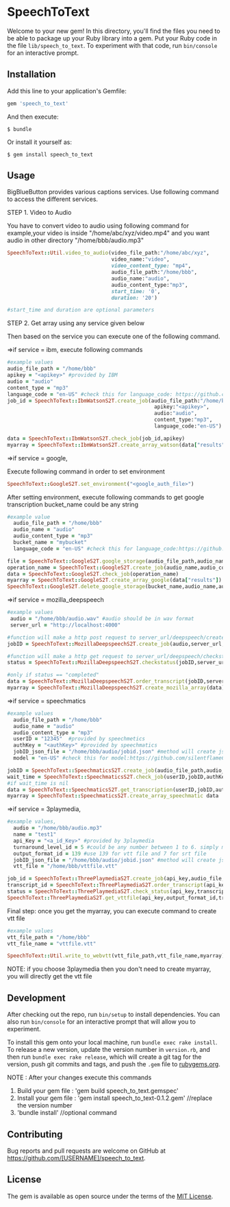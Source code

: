 # SpeechToText

Welcome to your new gem! In this directory, you'll find the files you need to be able to package up your Ruby library into a gem. Put your Ruby code in the file `lib/speech_to_text`. To experiment with that code, run `bin/console` for an interactive prompt.


## Installation

Add this line to your application's Gemfile:

```ruby
gem 'speech_to_text'
```

And then execute:

    $ bundle

Or install it yourself as:

    $ gem install speech_to_text

## Usage
BigBlueButton provides various captions services.
Use following command to access the different services.

STEP 1. Video to Audio

You have to convert video to audio using following command
for example,your video is inside "/home/abc/xyz/video.mp4" and you want audio in other directory "/home/bbb/audio.mp3"
```ruby
SpeechToText::Util.video_to_audio(video_file_path:"/home/abc/xyz",
                                  video_name:"video",
                                  video_content_type: "mp4",
                                  audio_file_path:"/home/bbb",
                                  audio_name:"audio",
                                  audio_content_type:"mp3",
                                  start_time: '0',
                                  duration: '20')

#start_time and duration are optional parameters
```
STEP 2. Get array using any service given below

Then based on the service you can execute one of the following command.

=>if service = ibm, execute following commands
```ruby
#example values
audio_file_path = "/home/bbb"
apikey = "<apikey>" #provided by IBM
audio = "audio"
content_type = "mp3"
language_code = "en-US" #check this for language_code: https://github.com/silentflameCR/text-track-service
job_id = SpeechToText::IbmWatsonS2T.create_job(audio_file_path:"/home/bbb",
                                                apikey:"<apikey>",
                                                audio:"audio",
                                                content_type:"mp3",
                                                language_code:"en-US")

data = SpeechToText::IbmWatsonS2T.check_job(job_id,apikey)
myarray = SpeechToText::IbmWatsonS2T.create_array_watson(data["results"][0])
```

=>if service = google,

Execute following command in order to set environment
```ruby
SpeechToText::GoogleS2T.set_environment("<google_auth_file>")
```
After setting environment, execute following commands to get google transcription
bucket_name could be any string
```ruby
#example value
  audio_file_path = "/home/bbb"
  audio_name = "audio"
  audio_content_type = "mp3"
  bucket_name = "mybucket"
  language_code = "en-US" #check this for language_code:https://github.com/silentflameCR/text-track-service

file = SpeechToText::GoogleS2T.google_storage(audio_file_path,audio_name,audio_content_type,bucket_name)
operation_name = SpeechToText::GoogleS2T.create_job(audio_name,audio_content_type,bucket_name,language_code)
data = SpeechToText::GoogleS2T.check_job(operation_name)
myarray = SpeechToText::GoogleS2T.create_array_google(data["results"])
SpeechToText::GoogleS2T.delete_google_storage(bucket_name,audio_name,audio_content_type)
```

=>if service = mozilla_deepspeech

```ruby
#example values
 audio = "/home/bbb/audio.wav" #audio should be in wav format
 server_url = "http://localhost:4000"

#function will make a http post request to server_url/deepspeech/createjob
jobID = SpeechToText::MozillaDeepspeechS2T.create_job(audio,server_url,jobdetails_json)

#function will make a http get request to server_url/deepspeech/checkstatus/"<jobID>"
status = SpeechToText::MozillaDeepspeechS2T.checkstatus(jobID,server_url)

#only if status == "completed"
data = SpeechToText::MozillaDeepspeechS2T.order_transcript(jobID,server_url)
myarray = SpeechToText::MozillaDeepspeechS2T.create_mozilla_array(data)
```

=>if service = speechmatics

```ruby
#example values
  audio_file_path = "/home/bbb"
  audio_name = "audio"
  audio_content_type = "mp3"
  userID = "12345"  #provided by speechmetics
  authKey = "<authKey>" #provided by speechmatics
  jobID_json_file = "/home/bbb/audio/jobid.json" #method will create json file with job details
  model = "en-US" #check this for model:https://github.com/silentflameCR/text-track-service

jobID = SpeechToText::SpeechmaticsS2T.create_job(audio_file_path,audio_name,audio_content_type,userID,authKey,model,jobID_json_file)
wait_time = SpeechToText::SpeechmaticsS2T.check_job(userID,jobID,authKey)
#if wait_time is nil
data = SpeechToText::SpeechmaticsS2T.get_transcription(userID,jobID,authKey)
myarray = SpeechToText::SpeechmaticsS2T.create_array_speechmatic data
```

=>if service = 3playmedia,

```ruby
#example values,
  audio = "/home/bbb/audio.mp3"
  name = "test1"
  api_Key = "<a_id_Key>" #provided by 3playmedia
  turnaround_level_id = 5 #could be any number between 1 to 6. simply means the level of priority. 1 means lowest priority.
  output_format_id = 139 #use 139 for vtt file and 7 for srt file
  jobID_json_file = "/home/bbb/audio/jobid.json" #method will create json file with job details
  vtt_file = "/home/bbb/vttfile.vtt"

job_id = SpeechToText::ThreePlaymediaS2T.create_job(api_key,audio_file,name,jobID_json_file)
transcript_id = SpeechToText::ThreePlaymediaS2T.order_transcript(api_key,job_id,turnaround_level_id)
status = SpeechToText::ThreePlaymediaS2T.check_status(api_key,transcript_id)
SpeechToText::ThreePlaymediaS2T.get_vttfile(api_key,output_format_id,transcript_id,vtt_file)
```


Final step:
once you get the myarray, you can execute command to create vtt file

```ruby
#example values
vtt_file_path = "/home/bbb"
vtt_file_name = "vttfile.vtt"

SpeechToText::Util.write_to_webvtt(vtt_file_path,vtt_file_name,myarray)
```

NOTE: if you choose 3playmedia then you don't need to create myarray, you will directly get the vtt file
## Development

After checking out the repo, run `bin/setup` to install dependencies. You can also run `bin/console` for an interactive prompt that will allow you to experiment.

To install this gem onto your local machine, run `bundle exec rake install`. To release a new version, update the version number in `version.rb`, and then run `bundle exec rake release`, which will create a git tag for the version, push git commits and tags, and push the `.gem` file to [rubygems.org](https://rubygems.org).

NOTE : After your changes execute this commands
1. Build your gem file : 'gem build speech_to_text.gemspec'
2. Install your gem file : 'gem install speech_to_text-0.1.2.gem'                  //replace the version number
3. 'bundle install'                                                                //optional command

## Contributing

Bug reports and pull requests are welcome on GitHub at https://github.com/[USERNAME]/speech_to_text.

## License

The gem is available as open source under the terms of the [MIT License](https://opensource.org/licenses/MIT).

